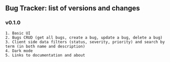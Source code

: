 ## Bug Tracker: list of versions and changes

### v0.1.0

    1. Basic UI
    2. Bugs CRUD (get all bugs, create a bug, update a bug, delete a bug)
    3. Client side data filters (status, severity, priority) and search by term (in both name and description)
    4. Dark mode
    5. Links to documentation and about
